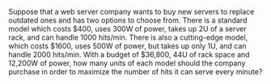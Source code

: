 Suppose that a web server company wants to buy
new servers to replace outdated ones and has two options to choose from. There is
a standard model which costs $400, uses 300W of power, takes up 2U of
a server rack, and can handle 1000 hits/min. There is also a cutting-edge model,
which costs $1600, uses 500W of power, but takes up only 1U, and can
handle 2000 hits/min. With a budget of $36,800, 44U of rack space and
12,200W of power, how many units of each model should the company purchase
in order to maximize the number of hits it can serve every minute?

